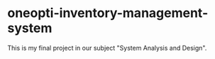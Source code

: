# oneopti-inventory-management-system
This is my final project in our subject "System Analysis and Design".
